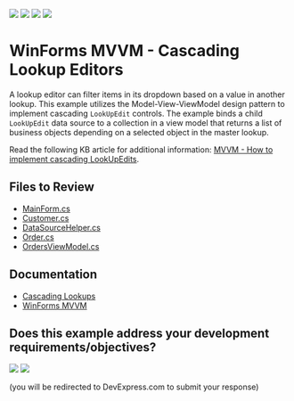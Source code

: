 <!-- default badges list -->
![](https://img.shields.io/endpoint?url=https://codecentral.devexpress.com/api/v1/VersionRange/128615488/24.2.1%2B)
[![](https://img.shields.io/badge/Open_in_DevExpress_Support_Center-FF7200?style=flat-square&logo=DevExpress&logoColor=white)](https://supportcenter.devexpress.com/ticket/details/T223550)
[![](https://img.shields.io/badge/📖_How_to_use_DevExpress_Examples-e9f6fc?style=flat-square)](https://docs.devexpress.com/GeneralInformation/403183)
[![](https://img.shields.io/badge/💬_Leave_Feedback-feecdd?style=flat-square)](#does-this-example-address-your-development-requirementsobjectives)
<!-- default badges end -->

# WinForms MVVM - Cascading Lookup Editors

A lookup editor can filter items in its dropdown based on a value in another lookup. This example utilizes the Model-View-ViewModel design pattern to implement cascading `LookUpEdit` controls. The example binds a child `LookUpEdit` data source to a collection in a view model that returns a list of business objects depending on a selected object in the master lookup.

Read the following KB article for additional information: [MVVM - How to implement cascading LookUpEdits](https://supportcenter.devexpress.com/ticket/details/t223617/mvvm-how-to-implement-cascading-lookupedits).


## Files to Review

* [MainForm.cs](./CS/T223550/MainForm.cs)
* [Customer.cs](./CS/T223550/Models/Customer.cs)
* [DataSourceHelper.cs](./CS/T223550/Models/DataSourceHelper.cs)
* [Order.cs](./CS/T223550/Models/Order.cs)
* [OrdersViewModel.cs](./CS/T223550/ViewModels/OrdersViewModel.cs)


## Documentation

* [Cascading Lookups](https://docs.devexpress.com/WindowsForms/116018/controls-and-libraries/editors-and-simple-controls/lookup-editors/cascading-lookups)
* [WinForms MVVM](https://docs.devexpress.com/WindowsForms/113955/build-an-application/winforms-mvvm)
<!-- feedback -->
## Does this example address your development requirements/objectives?

[<img src="https://www.devexpress.com/support/examples/i/yes-button.svg"/>](https://www.devexpress.com/support/examples/survey.xml?utm_source=github&utm_campaign=winforms-mvvm-cascading-lookups&~~~was_helpful=yes) [<img src="https://www.devexpress.com/support/examples/i/no-button.svg"/>](https://www.devexpress.com/support/examples/survey.xml?utm_source=github&utm_campaign=winforms-mvvm-cascading-lookups&~~~was_helpful=no)

(you will be redirected to DevExpress.com to submit your response)
<!-- feedback end -->
